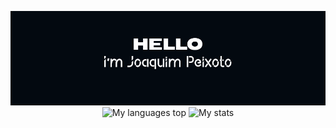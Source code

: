 <p align="center">
    <img src="header.png" alt="Header" />
    <img src="https://github-readme-stats.vercel.app/api/top-langs/?username=jhcpeixoto&hide_title=true&theme=dark" alt="My languages top" />
    <img src="https://github-readme-stats.vercel.app/api?username=jhcpeixoto&hide_title=true&theme=dark" alt="My stats" />
</p>
